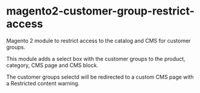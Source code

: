 # magento2-customer-group-restrict-access

Magento 2 module to restrict access to the catalog and CMS for customer groups.

This module adds a select box with the customer groups to the product, category, CMS page and CMS block.

The customer groups selectd will be redirected to a custom CMS page with a Restricted content warning.



